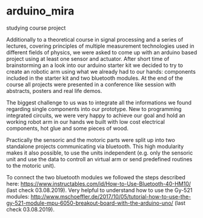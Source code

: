 # arduino_mira
studying course project

Additionally to a theoretical course in signal processing and a series of lectures, covering principles of multiple measurement technologies used in different fields of physics, we were asked to come up with an arduino based project using at least one sensor and actuator. After short time of brainstorming an a look into our arduino starter kit we decided to try to create an robotic arm using what we already had to our hands: components included in the starter kit and two bluetooth modules.
At the end of the course all projects were presented in a conference like session with abstracts, posters and real life demos.

The biggest challenge to us was to integrate all the informations we found regarding single components into our prototype.
New to programming integrated circuits, we were very happy to achieve our goal and hold an working robot arm in our hands we built with low cost electrical components, hot glue and some pieces of wood. 

Practically the sensoric and the motoric parts were split up into two standalone projects communicating via bluetooth. This high modularity makes it also possible, to use the units independent (e.g. only the sensoric unit and use the data to controll an virtual arm or send predefined routines to the motoric unit).

To connect the two bluetooth modules we followed the steps described here: https://www.instructables.com/id/How-to-Use-Bluetooth-40-HM10/ (last check 03.08.2019). Very helpful to understand how to use the Gy-521 modules: http://www.mschoeffler.de/2017/10/05/tutorial-how-to-use-the-gy-521-module-mpu-6050-breakout-board-with-the-arduino-uno/ (last check 03.08.2019).
